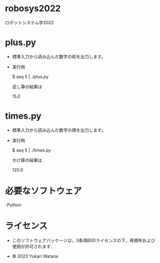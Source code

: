 # robosys2022
ロボットシステム学2022

# plus.py
- 標準入力から読み込んだ数字の和を出力します。
- 実行例


	$ seq 5 | ./plus.py
	
	足し算の結果は
	
	15.0


# times.py
- 標準入力から読み込んだ数字の積を出力します。
- 実行例

	
	$ seq 5 | ./times.py
	
	かけ算の結果は
	
	120.0

# 必要なソフトウェア
-Python



# ライセンス
- このソフトウェアパッケージは，3条項BSDライセンスの下，再頒布および使用が許可されます．

- © 2023 Yukari Watarai

